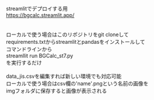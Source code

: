 streamlitでデプロイする用<br>
https://bgcalc.streamlit.app/<br>
<br>
<br>
ローカルで使う場合はこのリポジトリをgit cloneして<br>
requirements.txtからstreamlitとpandasをインストールして<br>
コマンドラインから<br>
  streamllit run BGCalc_st7.py<br>
を実行するだけ<br>
<br>
data_jis.csvを編集すれば新しい環境でも対応可能<br>
ローカルで使う場合はcsv欄の'name'.pngという名前の画像を<br>
imgフォルダに保存すると画像が表示される

